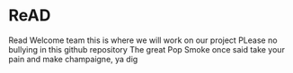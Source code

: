 # ReAD
Read
Welcome team this is where we will work on our project
PLease no bullying in this github repository
The great Pop Smoke once said take your pain and make champaigne, ya dig
